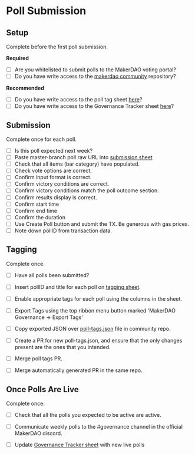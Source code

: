 
# Poll Submission

## Setup

Complete before the first poll submission.

**Required**
- [ ] Are you whitelisted to submit polls to the MakerDAO voting portal?
- [ ] Do you have write access to the [makerdao community](https://github.com/makerdao/community) repository?

**Recommended**
- [ ] Do you have write access to the poll tag sheet [here](https://docs.google.com/spreadsheets/d/1cgjUsVDyDtz8XoxEVQanTc0NZ84CMBZ4sfX_smJl2Kg/edit)? 
- [ ] Do you have write access to the Governance Tracker sheet [here](https://docs.google.com/spreadsheets/d/1Bk9osLANN8wNd9Ky9mYaR7-n89Q3J1LQrJnP8kH3m4Q/edit?gid=0#gid=0)?

## Submission

Complete once for each poll.

- [ ] Is this poll expected next week?
- [ ] Paste master-branch poll raw URL into [submission sheet](https://vote.makerdao.com/polling/create)
- [ ] Check that all items (bar category) have populated.
- [ ] Check vote options are correct.
- [ ] Confirm input format is correct.
- [ ] Confirm victory conditions are correct.
- [ ] Confirm victory conditions match the poll outcome section.
- [ ] Confirm results display is correct.
- [ ] Confirm start time
- [ ] Confirm end time
- [ ] Confirm the duration
- [ ] Use Create Poll button and submit the TX. Be generous with gas prices.
- [ ] Note down pollID from transaction data.

## Tagging

Complete once.

- [ ] Have all polls been submitted?
- [ ] Insert pollID and title for each poll on [tagging sheet](https://docs.google.com/spreadsheets/d/1cgjUsVDyDtz8XoxEVQanTc0NZ84CMBZ4sfX_smJl2Kg/edit#gid=22794715).
- [ ] Enable appropriate tags for each poll using the columns in the sheet.
- [ ] Export Tags using the top ribbon menu button marked 'MakerDAO Governance -> Export Tags'
- [ ] Copy exported JSON over [poll-tags.json](https://github.com/makerdao/community/blob/master/governance/polls/meta/poll-tags.json) file in community repo.
- [ ] Create a PR for new poll-tags.json, and ensure that the only changes present are the ones that you intended.
- [ ] Merge poll tags PR.
- [ ] Merge automatically generated PR in the same repo.


## Once Polls Are Live

Complete once.

- [ ] Check that all the polls you expected to be active are active.
- [ ] Communicate weekly polls to the #governance channel in the official MakerDAO discord.
- [ ] Update [Governance Tracker sheet](https://docs.google.com/spreadsheets/d/1Bk9osLANN8wNd9Ky9mYaR7-n89Q3J1LQrJnP8kH3m4Q/edit?gid=0#gid=0) with new live polls

